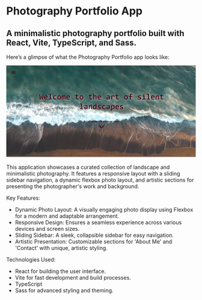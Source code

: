 ﻿# Photography Portfolio App

## A minimalistic photography portfolio built with React, Vite, TypeScript, and Sass.

Here’s a glimpse of what the Photography Portfolio app looks like:

![Landing page](/public/assets/landing-page.png)

This application showcases a curated collection of landscape and minimalistic photography. It features a responsive layout with a sliding sidebar navigation, a dynamic flexbox photo layout, and artistic sections for presenting the photographer's work and background.

Key Features:

- Dynamic Photo Layout: A visually engaging photo display using Flexbox for a modern and adaptable arrangement.
- Responsive Design: Ensures a seamless experience across various devices and screen sizes.
- Sliding Sidebar: A sleek, collapsible sidebar for easy navigation.
- Artistic Presentation: Customizable sections for 'About Me' and 'Contact' with unique, artistic styling.

Technologies Used:

 - React for building the user interface.
 - Vite for fast development and build processes.
 - TypeScript
 - Sass for advanced styling and theming.

